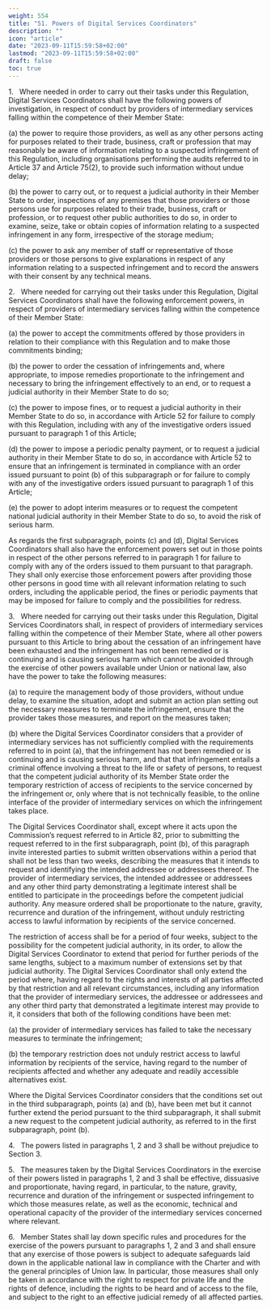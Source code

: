 ```yaml
---
weight: 554
title: "51. Powers of Digital Services Coordinators"
description: ""
icon: "article"
date: "2023-09-11T15:59:58+02:00"
lastmod: "2023-09-11T15:59:58+02:00"
draft: false
toc: true
---
```


1.   Where needed in order to carry out their tasks under this Regulation, Digital Services Coordinators shall have the following powers of investigation, in respect of conduct by providers of intermediary services falling within the competence of their Member State:

(a) the power to require those providers, as well as any other persons acting for purposes related to their trade, business, craft or profession that may reasonably be aware of information relating to a suspected infringement of this Regulation, including organisations performing the audits referred to in Article 37 and Article 75(2), to provide such information without undue delay;

(b) the power to carry out, or to request a judicial authority in their Member State to order, inspections of any premises that those providers or those persons use for purposes related to their trade, business, craft or profession, or to request other public authorities to do so, in order to examine, seize, take or obtain copies of information relating to a suspected infringement in any form, irrespective of the storage medium;

(c) the power to ask any member of staff or representative of those providers or those persons to give explanations in respect of any information relating to a suspected infringement and to record the answers with their consent by any technical means.

2.   Where needed for carrying out their tasks under this Regulation, Digital Services Coordinators shall have the following enforcement powers, in respect of providers of intermediary services falling within the competence of their Member State:

(a) the power to accept the commitments offered by those providers in relation to their compliance with this Regulation and to make those commitments binding;

(b) the power to order the cessation of infringements and, where appropriate, to impose remedies proportionate to the infringement and necessary to bring the infringement effectively to an end, or to request a judicial authority in their Member State to do so;

(c) the power to impose fines, or to request a judicial authority in their Member State to do so, in accordance with Article 52 for failure to comply with this Regulation, including with any of the investigative orders issued pursuant to paragraph 1 of this Article;

(d) the power to impose a periodic penalty payment, or to request a judicial authority in their Member State to do so, in accordance with Article 52 to ensure that an infringement is terminated in compliance with an order issued pursuant to point (b) of this subparagraph or for failure to comply with any of the investigative orders issued pursuant to paragraph 1 of this Article;

(e) the power to adopt interim measures or to request the competent national judicial authority in their Member State to do so, to avoid the risk of serious harm.

As regards the first subparagraph, points (c) and (d), Digital Services Coordinators shall also have the enforcement powers set out in those points in respect of the other persons referred to in paragraph 1 for failure to comply with any of the orders issued to them pursuant to that paragraph. They shall only exercise those enforcement powers after providing those other persons in good time with all relevant information relating to such orders, including the applicable period, the fines or periodic payments that may be imposed for failure to comply and the possibilities for redress.

3.   Where needed for carrying out their tasks under this Regulation, Digital Services Coordinators shall, in respect of providers of intermediary services falling within the competence of their Member State, where all other powers pursuant to this Article to bring about the cessation of an infringement have been exhausted and the infringement has not been remedied or is continuing and is causing serious harm which cannot be avoided through the exercise of other powers available under Union or national law, also have the power to take the following measures:

(a) to require the management body of those providers, without undue delay, to examine the situation, adopt and submit an action plan setting out the necessary measures to terminate the infringement, ensure that the provider takes those measures, and report on the measures taken;

(b) where the Digital Services Coordinator considers that a provider of intermediary services has not sufficiently complied with the requirements referred to in point (a), that the infringement has not been remedied or is continuing and is causing serious harm, and that that infringement entails a criminal offence involving a threat to the life or safety of persons, to request that the competent judicial authority of its Member State order the temporary restriction of access of recipients to the service concerned by the infringement or, only where that is not technically feasible, to the online interface of the provider of intermediary services on which the infringement takes place.

The Digital Services Coordinator shall, except where it acts upon the Commission’s request referred to in Article 82, prior to submitting the request referred to in the first subparagraph, point (b), of this paragraph invite interested parties to submit written observations within a period that shall not be less than two weeks, describing the measures that it intends to request and identifying the intended addressee or addressees thereof. The provider of intermediary services, the intended addressee or addressees and any other third party demonstrating a legitimate interest shall be entitled to participate in the proceedings before the competent judicial authority. Any measure ordered shall be proportionate to the nature, gravity, recurrence and duration of the infringement, without unduly restricting access to lawful information by recipients of the service concerned.

The restriction of access shall be for a period of four weeks, subject to the possibility for the competent judicial authority, in its order, to allow the Digital Services Coordinator to extend that period for further periods of the same lengths, subject to a maximum number of extensions set by that judicial authority. The Digital Services Coordinator shall only extend the period where, having regard to the rights and interests of all parties affected by that restriction and all relevant circumstances, including any information that the provider of intermediary services, the addressee or addressees and any other third party that demonstrated a legitimate interest may provide to it, it considers that both of the following conditions have been met:

(a) the provider of intermediary services has failed to take the necessary measures to terminate the infringement;

(b) the temporary restriction does not unduly restrict access to lawful information by recipients of the service, having regard to the number of recipients affected and whether any adequate and readily accessible alternatives exist.

Where the Digital Services Coordinator considers that the conditions set out in the third subparagraph, points (a) and (b), have been met but it cannot further extend the period pursuant to the third subparagraph, it shall submit a new request to the competent judicial authority, as referred to in the first subparagraph, point (b).

4.   The powers listed in paragraphs 1, 2 and 3 shall be without prejudice to Section 3.

5.   The measures taken by the Digital Services Coordinators in the exercise of their powers listed in paragraphs 1, 2 and 3 shall be effective, dissuasive and proportionate, having regard, in particular, to the nature, gravity, recurrence and duration of the infringement or suspected infringement to which those measures relate, as well as the economic, technical and operational capacity of the provider of the intermediary services concerned where relevant.

6.   Member States shall lay down specific rules and procedures for the exercise of the powers pursuant to paragraphs 1, 2 and 3 and shall ensure that any exercise of those powers is subject to adequate safeguards laid down in the applicable national law in compliance with the Charter and with the general principles of Union law. In particular, those measures shall only be taken in accordance with the right to respect for private life and the rights of defence, including the rights to be heard and of access to the file, and subject to the right to an effective judicial remedy of all affected parties.